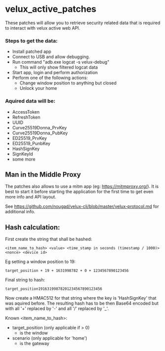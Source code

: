 # velux_active_patches

These patches will allow you to retrieve security related data that is required to interact with velux active web API.

### Steps to get the data:
- Install patched app
- Connect to USB and allow debugging.
- Run command "adb.exe logcat -s velux-debug"
  - This will only show filtered logcat data
- Start app, login and perform authorization
- Perform one of the following actions:
  - Change window position to anything but closed
  - Unlock your home

### Aquired data will be:
- AccessToken
- RefreshToken
- UUID
- Curve25519Donna_PrvKey
- Curve25519Donna_PubKey
- ED25519_PrvKey
- ED25519_PunbKey
- HashSignKey
- SignKeyId
- some more

## Man in the Middle Proxy

The patches also allows to use a mitm app (eg: https://mitmproxy.org/).
It is best to start it before starting the application for the first time to get even more info and API layout.

See https://github.com/nougad/velux-cli/blob/master/velux-protocol.md for additional info.

## Hash calculation:

First create the string that shall be hashed:

```<item_name_to_hash> <value> <time_stamp in seconds (timestamp / 1000)> <nonce> <device id>```

Eg setting a window position to 19:

```
target_position + 19 + 1631998782 + 0 + 1234567890123456
```
Final string to hash:
```
target_position19163199878201234567890123456
```

Now create a HMAC512 for that string where the key is 'HashSignKey' that was aquired before.
The resulting hash has to be then Base64 encoded but with all '+' replaced by '-' and all '/' replaced by '_'.

Known <item_name_to_hash>:
- target_position (only applicable if > 0)
  - <device id> is the window
- scenario (only applicable for 'home')
  - <device id> is the gateway
